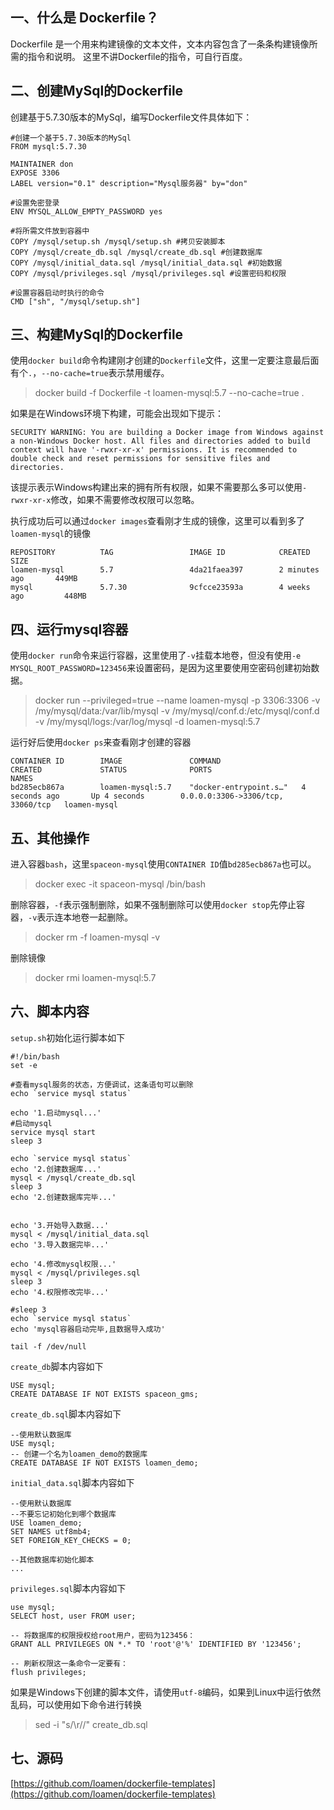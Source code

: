 ## 一、什么是 Dockerfile？
Dockerfile 是一个用来构建镜像的文本文件，文本内容包含了一条条构建镜像所需的指令和说明。
这里不讲Dockerfile的指令，可自行百度。

## 二、创建MySql的Dockerfile
创建基于5.7.30版本的MySql，编写Dockerfile文件具体如下：
```
#创建一个基于5.7.30版本的MySql
FROM mysql:5.7.30 

MAINTAINER don
EXPOSE 3306
LABEL version="0.1" description="Mysql服务器" by="don"

#设置免密登录
ENV MYSQL_ALLOW_EMPTY_PASSWORD yes

#将所需文件放到容器中
COPY /mysql/setup.sh /mysql/setup.sh #拷贝安装脚本
COPY /mysql/create_db.sql /mysql/create_db.sql #创建数据库
COPY /mysql/initial_data.sql /mysql/initial_data.sql #初始数据
COPY /mysql/privileges.sql /mysql/privileges.sql #设置密码和权限

#设置容器启动时执行的命令
CMD ["sh", "/mysql/setup.sh"]
```
## 三、构建MySql的Dockerfile
使用`docker build`命令构建刚才创建的`Dockerfile`文件，这里一定要注意最后面有个`.`，`--no-cache=true`表示禁用缓存。
> docker build -f Dockerfile -t loamen-mysql:5.7 --no-cache=true .

如果是在Windows环境下构建，可能会出现如下提示：
```
SECURITY WARNING: You are building a Docker image from Windows against a non-Windows Docker host. All files and directories added to build context will have '-rwxr-xr-x' permissions. It is recommended to double check and reset permissions for sensitive files and directories.
```
该提示表示Windows构建出来的拥有所有权限，如果不需要那么多可以使用`-rwxr-xr-x`修改，如果不需要修改权限可以忽略。

执行成功后可以通过`docker images`查看刚才生成的镜像，这里可以看到多了`loamen-mysql`的镜像
```
REPOSITORY          TAG                 IMAGE ID            CREATED             SIZE
loamen-mysql        5.7                 4da21faea397        2 minutes ago       449MB
mysql               5.7.30              9cfcce23593a        4 weeks ago         448MB
```

## 四、运行mysql容器
使用`docker run`命令来运行容器，这里使用了`-v`挂载本地卷，但没有使用`-e MYSQL_ROOT_PASSWORD=123456`来设置密码，是因为这里要使用空密码创建初始数据。
>docker run --privileged=true --name loamen-mysql -p 3306:3306 -v /my/mysql/data:/var/lib/mysql -v /my/mysql/conf.d:/etc/mysql/conf.d -v /my/mysql/logs:/var/log/mysql -d loamen-mysql:5.7

运行好后使用`docker ps`来查看刚才创建的容器
```
CONTAINER ID        IMAGE               COMMAND                  CREATED             STATUS              PORTS                               NAMES
bd285ecb867a        loamen-mysql:5.7    "docker-entrypoint.s…"   4 seconds ago       Up 4 seconds        0.0.0.0:3306->3306/tcp, 33060/tcp   loamen-mysql
```

## 五、其他操作
进入容器`bash`，这里`spaceon-mysql`使用`CONTAINER ID`值`bd285ecb867a`也可以。
>docker exec -it spaceon-mysql /bin/bash

删除容器，`-f`表示强制删除，如果不强制删除可以使用`docker stop`先停止容器，`-v`表示连本地卷一起删除。
>docker rm -f loamen-mysql -v

删除镜像
>docker rmi loamen-mysql:5.7

## 六、脚本内容
`setup.sh`初始化运行脚本如下
```
#!/bin/bash
set -e

#查看mysql服务的状态，方便调试，这条语句可以删除
echo `service mysql status`

echo '1.启动mysql...'
#启动mysql
service mysql start
sleep 3

echo `service mysql status`
echo '2.创建数据库...'
mysql < /mysql/create_db.sql
sleep 3
echo '2.创建数据库完毕...'


echo '3.开始导入数据...'
mysql < /mysql/initial_data.sql
echo '3.导入数据完毕...'

echo '4.修改mysql权限...'
mysql < /mysql/privileges.sql
sleep 3
echo '4.权限修改完毕...'

#sleep 3
echo `service mysql status`
echo 'mysql容器启动完毕,且数据导入成功'

tail -f /dev/null
```
`create_db`脚本内容如下
```
USE mysql;
CREATE DATABASE IF NOT EXISTS spaceon_gms;
```

`create_db.sql`脚本内容如下
```
--使用默认数据库
USE mysql;
-- 创建一个名为loamen_demo的数据库
CREATE DATABASE IF NOT EXISTS loamen_demo;
```

`initial_data.sql`脚本内容如下
```
--使用默认数据库
--不要忘记初始化到哪个数据库
USE loamen_demo;
SET NAMES utf8mb4;
SET FOREIGN_KEY_CHECKS = 0;

--其他数据库初始化脚本
...
```

`privileges.sql`脚本内容如下
```
use mysql;
SELECT host, user FROM user;

-- 将数据库的权限授权给root用户，密码为123456：
GRANT ALL PRIVILEGES ON *.* TO 'root'@'%' IDENTIFIED BY '123456';

-- 刷新权限这一条命令一定要有：
flush privileges;
```
如果是Windows下创建的脚本文件，请使用`utf-8`编码，如果到Linux中运行依然乱码，可以使用如下命令进行转换
>sed -i "s/\r//" create_db.sql 

## 七、源码
[https://github.com/loamen/dockerfile-templates](https://github.com/loamen/dockerfile-templates)